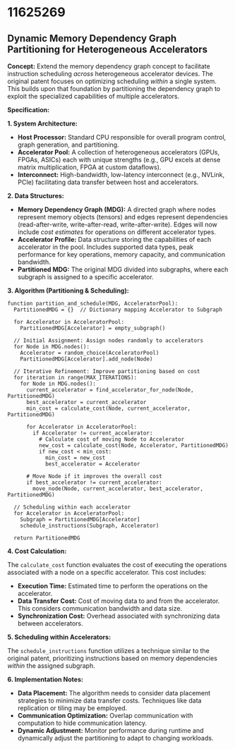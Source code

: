 # 11625269

## Dynamic Memory Dependency Graph Partitioning for Heterogeneous Accelerators

**Concept:** Extend the memory dependency graph concept to facilitate instruction scheduling *across* heterogeneous accelerator devices. The original patent focuses on optimizing scheduling *within* a single system. This builds upon that foundation by partitioning the dependency graph to exploit the specialized capabilities of multiple accelerators.

**Specification:**

**1. System Architecture:**

*   **Host Processor:** Standard CPU responsible for overall program control, graph generation, and partitioning.
*   **Accelerator Pool:** A collection of heterogeneous accelerators (GPUs, FPGAs, ASICs) each with unique strengths (e.g., GPU excels at dense matrix multiplication, FPGA at custom dataflows).
*   **Interconnect:** High-bandwidth, low-latency interconnect (e.g., NVLink, PCIe) facilitating data transfer between host and accelerators.

**2. Data Structures:**

*   **Memory Dependency Graph (MDG):**  A directed graph where nodes represent memory objects (tensors) and edges represent dependencies (read-after-write, write-after-read, write-after-write).  Edges will now include *cost estimates* for operations on different accelerator types.
*   **Accelerator Profile:** Data structure storing the capabilities of each accelerator in the pool. Includes supported data types, peak performance for key operations, memory capacity, and communication bandwidth.
*   **Partitioned MDG:** The original MDG divided into subgraphs, where each subgraph is assigned to a specific accelerator.

**3. Algorithm (Partitioning & Scheduling):**

```pseudocode
function partition_and_schedule(MDG, AcceleratorPool):
  PartitionedMDG = {}  // Dictionary mapping Accelerator to Subgraph

  for Accelerator in AcceleratorPool:
    PartitionedMDG[Accelerator] = empty_subgraph()

  // Initial Assignment: Assign nodes randomly to accelerators
  for Node in MDG.nodes():
    Accelerator = random_choice(AcceleratorPool)
    PartitionedMDG[Accelerator].add_node(Node)

  // Iterative Refinement: Improve partitioning based on cost
  for iteration in range(MAX_ITERATIONS):
    for Node in MDG.nodes():
      current_accelerator = find_accelerator_for_node(Node, PartitionedMDG)
      best_accelerator = current_accelerator
      min_cost = calculate_cost(Node, current_accelerator, PartitionedMDG)

      for Accelerator in AcceleratorPool:
        if Accelerator != current_accelerator:
          # Calculate cost of moving Node to Accelerator
          new_cost = calculate_cost(Node, Accelerator, PartitionedMDG)
          if new_cost < min_cost:
            min_cost = new_cost
            best_accelerator = Accelerator

      # Move Node if it improves the overall cost
      if best_accelerator != current_accelerator:
        move_node(Node, current_accelerator, best_accelerator, PartitionedMDG)

  // Scheduling within each accelerator
  for Accelerator in AcceleratorPool:
    Subgraph = PartitionedMDG[Accelerator]
    schedule_instructions(Subgraph, Accelerator)

  return PartitionedMDG
```

**4. Cost Calculation:**

The `calculate_cost` function evaluates the cost of executing the operations associated with a node on a specific accelerator. This cost includes:

*   **Execution Time:** Estimated time to perform the operations on the accelerator.
*   **Data Transfer Cost:** Cost of moving data to and from the accelerator. This considers communication bandwidth and data size.
*   **Synchronization Cost:** Overhead associated with synchronizing data between accelerators.

**5. Scheduling within Accelerators:**

The `schedule_instructions` function utilizes a technique similar to the original patent, prioritizing instructions based on memory dependencies *within* the assigned subgraph.

**6. Implementation Notes:**

*   **Data Placement:** The algorithm needs to consider data placement strategies to minimize data transfer costs.  Techniques like data replication or tiling may be employed.
*   **Communication Optimization:** Overlap communication with computation to hide communication latency.
*   **Dynamic Adjustment:**  Monitor performance during runtime and dynamically adjust the partitioning to adapt to changing workloads.